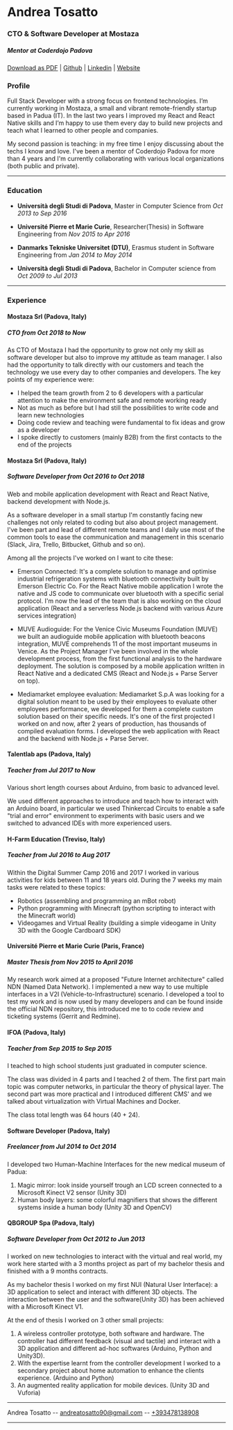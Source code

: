 # Andrea Tosatto

### CTO & Software Developer at Mostaza

##### Mentor at Coderdojo Padova

[Download as PDF](https://tosat.to/resume.pdf) | [Github](https://github.com/andtos90) | [Linkedin](https://www.linkedin.com/in/tosattoandrea) | [Website](https://tosat.to/)

### Profile

Full Stack Developer with a strong focus on frontend technologies.
I’m currently working in Mostaza, a small and vibrant remote-friendly startup based in Padua (IT). In the last two years I improved my React and React Native skills and I’m happy to use them every day to build new projects and teach what I learned to other people and companies.

My second passion is teaching: in my free time I enjoy discussing about the techs I know and love. I've been a mentor of Coderdojo Padova for more than 4 years and I'm currently collaborating with various local organizations (both public and private).

---

### Education

- **Università degli Studi di Padova**, Master in Computer Science from _Oct 2013 to Sep 2016_

- **Université Pierre et Marie Curie**, Researcher(Thesis) in Software Engineering from _Nov 2015 to Apr 2016_

- **Danmarks Tekniske Universitet (DTU)**, Erasmus student in Software Engineering from _Jan 2014 to May 2014_

- **Università degli Studi di Padova**, Bachelor in Computer science from _Oct 2009 to Jul 2013_

---

### Experience

#### Mostaza Srl (Padova, Italy)

##### _CTO_ from **Oct 2018 to Now**

As CTO of Mostaza I had the opportunity to grow not only my skill as software developer but also to improve my attitude as team manager. I also had the opportunity to talk directly with our customers and teach the technology we use every day to other companies and developers. The key points of my experience were:

- I helped the team growth from 2 to 6 developers with a particular attention to make the environment safe and remote working ready
- Not as much as before but I had still the possibilities to write code and learn new technologies
- Doing code review and teaching were fundamental to fix ideas and grow as a developer
- I spoke directly to customers (mainly B2B) from the first contacts to the end of the projects

#### Mostaza Srl (Padova, Italy)

##### _Software Developer_ from **Oct 2016 to Oct 2018**

Web and mobile application development with React and React Native, backend development with Node.js.

As a software developer in a small startup I'm constantly facing new challenges not only related to coding but also about project management. I've been part and lead of different remote teams and I daily use most of the common tools to ease the communication and management in this scenario (Slack, Jira, Trello, Bitbucket, Github and so on).

Among all the projects I've worked on I want to cite these:

- Emerson Connected:
  It's a complete solution to manage and optimise industrial refrigeration systems with bluetooth connectivity built by Emerson Electric Co. For the React Native mobile application I wrote the native and JS code to communicate over bluetooth with a specific serial protocol. I'm now the lead of the team that is also working on the cloud application (React and a serverless Node.js backend with various Azure services integration)

- MUVE Audioguide:
  For the Venice Civic Museums Foundation (MUVE) we built an audioguide mobile application with bluetooth beacons integration, MUVE comprehends 11 of the most important museums in Venice. As the Project Manager I've been involved in the whole development process, from the first functional analysis to the hardware deployment. The solution is composed by a mobile application written in React Native and a dedicated CMS (React and Node.js + Parse Server on top).

- Mediamarket employee evaluation:
  Mediamarket S.p.A was looking for a digital solution meant to be used by their employees to evaluate other employees performance, we developed for them a complete custom solution based on their specific needs. It's one of the first projected I worked on and now, after 2 years of production, has thousands of compiled evaluation forms. I developed the web application with React and the backend with Node.js + Parse Server.

#### Talentlab aps (Padova, Italy)

##### _Teacher_ from **Jul 2017 to Now**

Various short length courses about Arduino, from basic to advanced level.

We used different approaches to introduce and teach how to interact with an Arduino board, in particular we used Thinkercad Circuits to enable a safe "trial and error" environment to experiments with basic users and we switched to advanced IDEs with more experienced users.

#### H-Farm Education (Treviso, Italy)

##### _Teacher_ from **Jul 2016 to Aug 2017**

Within the Digital Summer Camp 2016 and 2017 I worked in various activities for kids between 11 and 18 years old. During the 7 weeks my main tasks were related to these topics:

- Robotics (assembling and programming an mBot robot)
- Python programming with Minecraft (python scripting to interact with the Minecraft world)
- Videogames and Virtual Reality (building a simple videogame in Unity 3D with the Google Cardboard SDK)

#### Université Pierre et Marie Curie (Paris, France)

##### _Master Thesis_ from **Nov 2015 to April 2016**

My research work aimed at a proposed "Future Internet architecture" called NDN (Named Data Network). I implemented a new way to use multiple interfaces in a V2I (Vehicle-to-Infrastructure) scenario.
I developed a tool to test my work and is now used by many developers and can be found inside the official NDN repository, this introduced me to to code review and ticketing systems (Gerrit and Redmine).

#### IFOA (Padova, Italy)

##### _Teacher_ from **Sep 2015 to Sep 2015**

I teached to high school students just graduated in computer science.

The class was divided in 4 parts and I teached 2 of them. The first part main topic was computer networks, in particular the theory of physical layer. The second part was more practical and I introduced different CMS' and we talked about virtualization with Virtual Machines and Docker.

The class total length was 64 hours (40 + 24).

#### Software Developer (Padova, Italy)

##### _Freelancer_ from **Jul 2014 to Oct 2014**

I developed two Human-Machine Interfaces for the new medical museum of Padua:

1. Magic mirror: look inside yourself trough an LCD screen connected to a Microsoft Kinect V2 sensor (Unity 3D)
2. Human body layers: some colorful magnifiers that shows the different systems inside a human body (Unity 3D and OpenCV)

#### QBGROUP Spa (Padova, Italy)

##### _Software Developer_ from **Oct 2012 to Jun 2013**

I worked on new technologies to interact with the virtual and real world, my work here started with a 3 months project as part of my bachelor thesis and finished with a 9 months contracts.

As my bachelor thesis I worked on my first NUI (Natural User Interface): a 3D application to select and interact with different 3D objects. The interaction between the user and the software(Unity 3D) has been achieved with a Microsoft Kinect V1.

At the end of thesis I worked on 3 other small projects:

1. A wireless controller prototype, both software and hardware. The controller had different feedback (visual and tactile) and interact with a 3D application and different ad-hoc softwares (Arduino, Python and Unity3D).
2. With the expertise learnt from the controller development I worked to a secondary project about home automation to enhance the clients experience. (Arduino and Python)
3. An augmented reality application for mobile devices. (Unity 3D and Vuforia)

---

Andrea Tosatto -- [andreatosatto90@gmail.com](mailto:andreatosatto90@gmail.com) -- [+393478138908](tel:+393478138908)

---
